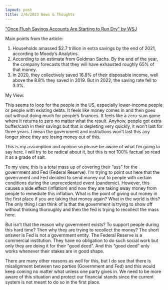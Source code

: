 ```yaml
---
layout: post
title: 2/6/2023 News & Thoughts
---
```


["Once Flush Savings Accounts Are Starting to Run Dry" by WSJ](https://www.wsj.com/articles/once-flush-savings-accounts-are-starting-to-run-dry-11675691637)


Main points from the article:

  1.	Households amassed $2.7 trillion in extra savings by the end of 2021, according to Moody’s Analytics.
  2.	According to an estimate from Goldman Sachs. By the end of the year, the company forecasts that they will have exhausted roughly 65% of that money.
  3.	In 2020, they collectively saved 16.8% of their disposable income, well above the 8.8% they saved in 2019. But in 2022, the saving rate fell to 3.3%.


My View:

This seems to loop for the people in the US, especially lower-income people or people with existing debts. 
It feels like money comes in and then goes out without doing much for people’s finances. 
It feels like a zero-sum game where it returns to zero no matter what the result. 
Anyhow, people got extra buffer/cash in their savings but that is depleting very quickly, it won’t last for three years. 
I mean the government and institutions won’t last this any longer since they are losing money out of this.

This is my assumption and opinion so please be aware of what I’m going to say here. 
I will try to be radical about it, but this is not 100% factual so read it as a grade of salt. 

To my view, this is a total mass up of covering their “ass” for the government and Fed (Federal Reserve). 
I’m trying to point out here that the government and Fed decided to send money out to people with certain conditions during the unprecedented event (pandemic). 
However, this causes a side effect (inflation) and now they are taking away money from people to remediate this inflation. 
What is the point of giving out money in the first place if you are taking that money again? What in the world is this? 
The only thing I can think of is that the government is trying to show off without thinking thoroughly and then the fed is trying to recollect the mass here. 

But isn’t that the reason why government exists? To support people during this hard time? Then why they are trying to recollect the money? 
The short answer is Fed is not a government entity. The Federal Reserve is a commercial institution. 
They have no obligation to do such social work but only they are doing it for their “good deed”. And this “good deed” only works whenever their stakes are in good shape. 

There are many other reasons as well for this, but I do see that there is misalignment between two parties (Government and Fed) and this would keep coming no matter what unless one party gives in. 
We need to be more aware of this situation and protect our financial stands since the current system is not meant to do so in the first place.


